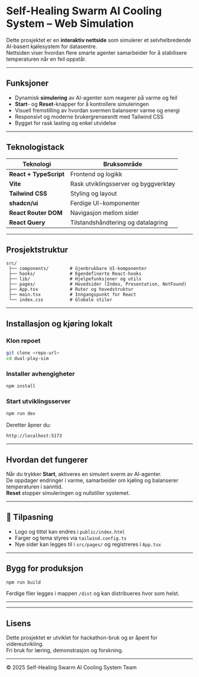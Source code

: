 #  Self-Healing Swarm AI Cooling System – Web Simulation

Dette prosjektet er en **interaktiv nettside** som simulerer et selvhelbredende AI-basert kjølesystem for datasentre.  
Nettsiden viser hvordan flere smarte agenter samarbeider for å stabilisere temperaturen når en feil oppstår.

---

##  Funksjoner

- Dynamisk **simulering** av AI-agenter som reagerer på varme og feil  
- **Start**- og **Reset**-knapper for å kontrollere simuleringen  
- Visuell fremstilling av hvordan svermen balanserer varme og energi  
- Responsivt og moderne brukergrensesnitt med Tailwind CSS  
- Bygget for rask lasting og enkel utvidelse  

---

##  Teknologistack

| Teknologi | Bruksområde |
|------------|-------------|
| **React + TypeScript** | Frontend og logikk |
| **Vite** | Rask utviklingsserver og byggverktøy |
| **Tailwind CSS** | Styling og layout |
| **shadcn/ui** | Ferdige UI-komponenter |
| **React Router DOM** | Navigasjon mellom sider |
| **React Query** | Tilstandshåndtering og datalagring |

---

##  Prosjektstruktur

```
src/
 ├── components/        # Gjenbrukbare UI-komponenter
 ├── hooks/             # Egendefinerte React-hooks
 ├── lib/               # Hjelpefunksjoner og utils
 ├── pages/             # Hovedsider (Index, Presentation, NotFound)
 ├── App.tsx            # Ruter og hovedstruktur
 ├── main.tsx           # Inngangspunkt for React
 └── index.css          # Globale stiler
```

---

##  Installasjon og kjøring lokalt

###  Klon repoet
```bash
git clone <repo-url>
cd dual-play-sim
```

###  Installer avhengigheter
```bash
npm install
```

###  Start utviklingsserver
```bash
npm run dev
```

Deretter åpner du:
```
http://localhost:5173
```

---

## Hvordan det fungerer

Når du trykker **Start**, aktiveres en simulert sverm av AI-agenter.  
De oppdager endringer i varme, samarbeider om kjøling og balanserer temperaturen i sanntid.  
**Reset** stopper simuleringen og nullstiller systemet.

---

## 🧰 Tilpasning

- Logo og tittel kan endres i `public/index.html`  
- Farger og tema styres via `tailwind.config.ts`  
- Nye sider kan legges til i `src/pages/` og registreres i `App.tsx`  

---

##  Bygg for produksjon
```bash
npm run build
```
Ferdige filer legges i mappen `/dist` og kan distribueres hvor som helst.

---


---

##  Lisens
Dette prosjektet er utviklet for hackathon-bruk og er åpent for videreutvikling.  
Fri bruk for læring, demonstrasjon og forskning.

---

© 2025 Self-Healing Swarm AI Cooling System Team
